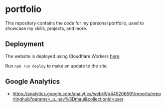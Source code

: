 # portfolio

This repository contains the code for my personal portfolio, used to showcase my skills,
projects, and more.

## Deployment

The website is deployed using Cloudflare Workers [here](https://bgzingler.dev).

Run `npm run deploy` to make an update to the site.

## Google Analytics

- https://analytics.google.com/analytics/web/#/p445206591/reports/reportinghub?params=_u..nav%3Dmaui&collectionId=user